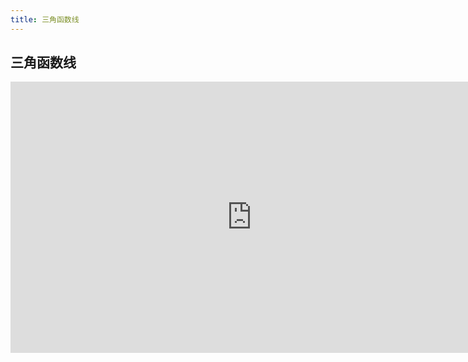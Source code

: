 ```yaml
---
title: 三角函数线
---
```


## 三角函数线

<iframe allowfullscreen width="772" height="434" src="https://www.netpad.net.cn/presentationEditor/presentationPlay.html#57189" frameborder="0" scrolling="auto"></iframe>
